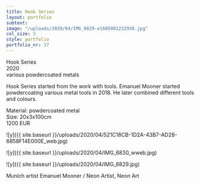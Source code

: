 ```yaml
---
title: Hook Series
layout: portfolio
subtext: 
image: "/uploads/2020/04/IMG_6829-e1605001232938.jpg"
col_size: 5
style: portfolio
portfolio_nr: 37
---
```

Hook Series  
2020  
various powdercoated metals

Hook Series started from the work with tools. Emanuel Mooner started powdercoating various metal tools in 2018\. He later combined different tools and colours.

Material: powdercoated metal  
Size: 20x3x100cm  
1200 EUR

![y]({{ site.baseurl }}/uploads/2020/04/521C18CB-1D2A-43B7-AD28-6858F14E000E_web.jpg)

![y]({{ site.baseurl }}/uploads/2020/04/IMG_6830_wweb.jpg)

![y]({{ site.baseurl }}/uploads/2020/04/IMG_6829.jpg)

Munich artist Emanuel Mooner / Neon Artist, Neon Art